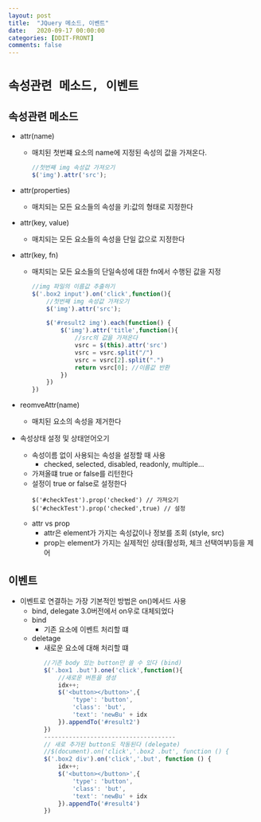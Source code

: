 ```yaml
---
layout: post
title:  "JQuery 메소드, 이벤트"
date:   2020-09-17 00:00:00
categories: [DDIT-FRONT]
comments: false
---
```


# `속성관련 메소드, 이벤트`

## 속성관련 메소드
- attr(name)
    - 매치된 첫번쨰 요소의 name에 지정된 속성의 값을 가져온다.
        ```javascript
        //첫번째 img 속성값 가져오기
        $('img').attr('src');
        ```
- attr(properties)
    - 매치되는 모든 요소들의 속성을 키:값의 형태로 지정한다
- attr(key, value)
    - 매치되는 모든 요소들의 속성을 단일 값으로 지정한다
- attr(key, fn)
    - 매치되는 모든 요소들의 단일속성에 대한 fn에서 수행된 값을 지정
        ```javascript
        //img 파일의 이름값 추출하기
        $('.box2 input').on('click',function(){
            //첫번째 img 속성값 가져오기
            $('img').attr('src');
        
            $('#result2 img').each(function() {
                $('img').attr('title',function(){
                    //src의 값을 가져온다
                    vsrc = $(this).attr('src')
                    vsrc = vsrc.split("/")
                    vsrc = vsrc[2].split(".")
                    return vsrc[0]; //이름값 반환 
                })
            })
        })
        ```
- reomveAttr(name)
    - 매치된 요소의 속성을 제거한다
    
- 속성상태 설정 및 상태얻어오기
    - 속성이름 없이 사용되는 속성을 설정할 때 사용
        - checked, selected, disabled, readonly, multiple...
    - 가져올떄 true or false를 리턴한다
    - 설정이 true or false로 설정한다
        ```
        $('#checkTest').prop('checked') // 가져오기 
        $('#checkTest').prop('checked',true) // 설정
        ```
    - attr vs prop
        - attr은 element가 가지는 속성값이나 정보를 조회 (style, src)
        - prop는 element가 가지는 실제적인 상태(활성화, 체크 선택여부)등을 제어
        
## 이벤트
- 이벤트로 연결하는 가장 기본적인 방법은 on()메서드 사용
    - bind, delegate 3.0버전에서 on우로 대체되었다
    - bind
        - 기존 요소에 이벤트 처리할 떄
    - deletage 
        - 새로운 요소에 대해 처리할 떄 
            ```javascript
            //기존 body 있는 button만 쓸 수 있다 (bind)
            $('.box1 .but').one('click',function(){
                //새로운 버튼을 생성
                idx++;
                $('<button></button>',{
                    'type': 'button',
                    'class': 'but',
                    'text': 'newBu' + idx
                }).appendTo('#result2')
            })
            -------------------------------------
            // 새로 추가된 button도 작동된다 (delegate)
            //$(document).on('click','.box2 .but', function () {
            $('.box2 div').on('click','.but', function () {
                idx++;
                $('<button></button>',{
                    'type': 'button',
                    'class': 'but',
                    'text': 'newBu' + idx
                }).appendTo('#result4')
            })
            ```
                
